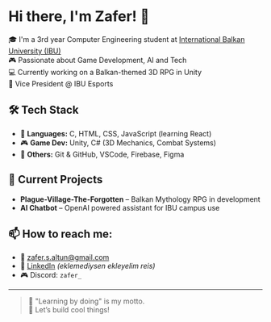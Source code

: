 # Hi there, I'm Zafer! 👋

🎓 I'm a 3rd year Computer Engineering student at [International Balkan University (IBU)](https://ibu.edu.mk/)  
🎮 Passionate about Game Development, AI and Tech  
💻 Currently working on a Balkan-themed 3D RPG in Unity  
🎯 Vice President @ IBU Esports

## 🛠️ Tech Stack
- 🧠 **Languages:** C, HTML, CSS, JavaScript (learning React)
- 🎮 **Game Dev:** Unity, C# (3D Mechanics, Combat Systems)
- 🧪 **Others:** Git & GitHub, VSCode, Firebase, Figma

## 🚀 Current Projects
- **Plague-Village-The-Forgotten** – Balkan Mythology RPG in development
- **AI Chatbot** – OpenAI powered assistant for IBU campus use

## 📫 How to reach me:
- 📧 zafer.s.altun@gmail.com  
- 🔗 [LinkedIn](https://www.linkedin.com/) *(eklemediysen ekleyelim reis)*  
- 🎮 Discord: `zafer_`

---

> 🧠 "Learning by doing" is my motto.  
> 👊 Let’s build cool things!

